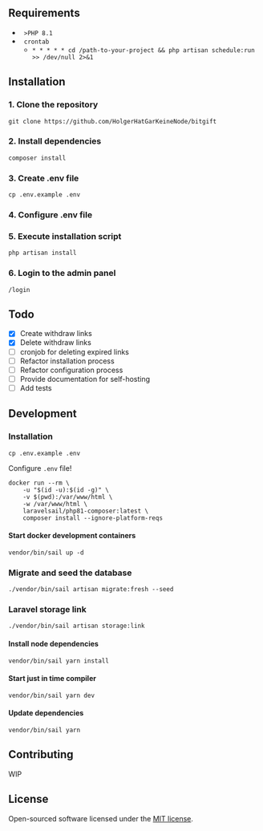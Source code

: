 ## Requirements

- ` >PHP 8.1`
- ` crontab`
  - `* * * * * cd /path-to-your-project && php artisan schedule:run >> /dev/null 2>&1`

## Installation

### 1. Clone the repository

`git clone https://github.com/HolgerHatGarKeineNode/bitgift`

### 2. Install dependencies

`composer install`

### 3. Create .env file

`cp .env.example .env`

### 4. Configure .env file

### 5. Execute installation script

`php artisan install`

### 6. Login to the admin panel

`/login`

## Todo

- [x] Create withdraw links
- [x] Delete withdraw links
- [ ] cronjob for deleting expired links
- [ ] Refactor installation process
- [ ] Refactor configuration process
- [ ] Provide documentation for self-hosting
- [ ] Add tests

## Development

### Installation

```cp .env.example .env```

Configure `.env` file!

```
docker run --rm \
    -u "$(id -u):$(id -g)" \
    -v $(pwd):/var/www/html \
    -w /var/www/html \
    laravelsail/php81-composer:latest \
    composer install --ignore-platform-reqs
```

#### Start docker development containers

```vendor/bin/sail up -d```

### Migrate and seed the database

```./vendor/bin/sail artisan migrate:fresh --seed```

### Laravel storage link

```./vendor/bin/sail artisan storage:link```

#### Install node dependencies

```vendor/bin/sail yarn install```

#### Start just in time compiler

```vendor/bin/sail yarn dev```

#### Update dependencies

```vendor/bin/sail yarn```

## Contributing

WIP

## License

Open-sourced software licensed under the [MIT license](https://opensource.org/licenses/MIT).
